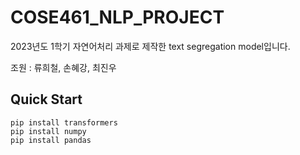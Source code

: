 # COSE461_NLP_PROJECT

2023년도 1학기 자연어처리 과제로 제작한 text segregation model입니다.

조원 : 류희철, 손혜강, 최진우

## Quick Start

    pip install transformers
    pip install numpy
    pip install pandas
